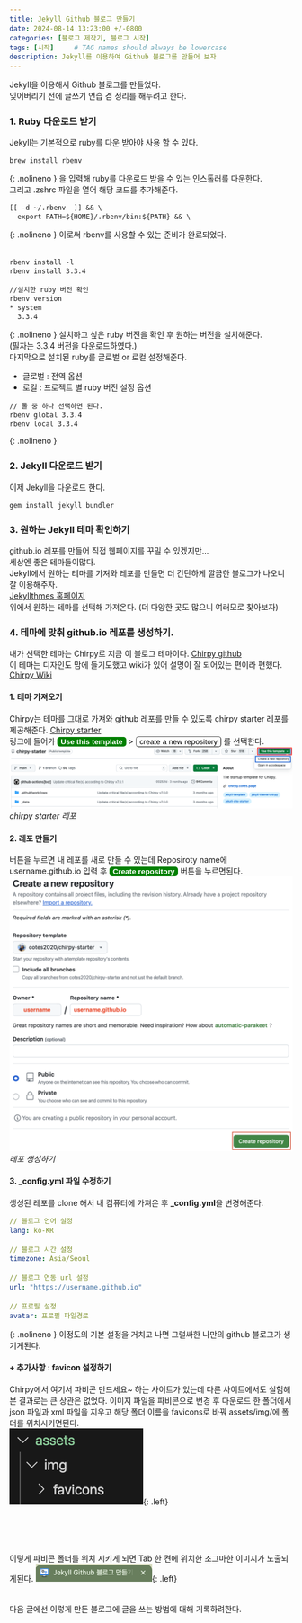 ```yaml
---
title: Jekyll Github 블로그 만들기
date: 2024-08-14 13:23:00 +/-0800
categories: [블로그 제작기, 블로그 시작]
tags: [시작]     # TAG names should always be lowercase
description: Jekyll를 이용하여 Github 블로그를 만들어 보자
---
```


Jekyll을 이용해서 Github 블로그를 만들었다.   
잊어버리기 전에 글쓰기 연습 겸 정리를 해두려고 한다.   

### 1. Ruby 다운로드 받기
Jekyll는 기본적으로 ruby를 다운 받아야 사용 할 수 있다.
```shell
brew install rbenv
```
{: .nolineno }
을 입력해 ruby를 다운로드 받을 수 있는 인스톨러를 다운한다.   
그리고 .zshrc 파일을 열어 해당 코드를 추가해준다.
```shell
[[ -d ~/.rbenv  ]] && \
  export PATH=${HOME}/.rbenv/bin:${PATH} && \
```
{: .nolineno }
이로써 rbenv를 사용할 수 있는 준비가 완료되었다.   
<br>

```shell
rbenv install -l
rbenv install 3.3.4

//설치한 ruby 버전 확인
rbenv version
* system
  3.3.4
```
{: .nolineno }
설치하고 싶은 ruby 버전을 확인 후 원하는 버전을 설치해준다.  
(필자는 3.3.4 버전을 다운로드하였다.)    
마지막으로 설치된 ruby를 글로벌 or 로컬 설정해준다.   
- 글로벌 : 전역 옵션
- 로컬 : 프로젝트 별 ruby 버전 설정 옵션

```shell
// 둘 중 하나 선택하면 된다.
rbenv global 3.3.4
rbenv local 3.3.4
```
{: .nolineno }

### 2. Jekyll 다운로드 받기
이제 Jekyll을 다운로드 한다.

```shell
gem install jekyll bundler
```

### 3. 원하는 Jekyll 테마 확인하기
github.io 레포를 만들어 직접 웹페이지를 꾸밀 수 있겠지만...   
세상엔 좋은 테마들이많다.   
Jekyll에서 원하는 테마를 가져와 레포를 만들면 더 간단하게 깔끔한 블로그가 나오니 잘 이용해주자.   
[Jekyllthmes 홈페이지](http://jekyllthemes.org/)   
위에서 원하는 테마를 선택해 가져온다. (더 다양한 곳도 많으니 여러모로 찾아보자)   

### 4. 테마에 맞춰 github.io 레포를 생성하기.
내가 선택한 테마는 Chirpy로 지금 이 블로그 테마이다. [Chirpy github](https://github.com/cotes2020/jekyll-theme-chirpy/)   
이 테마는 디자인도 맘에 들기도했고 wiki가 있어 설명이 잘 되어있는 편이라 편했다. [Chirpy Wiki](https://github.com/cotes2020/jekyll-theme-chirpy/wiki)   

#### 1. 테마 가져오기
Chirpy는 테마를 그대로 가져와 github 레포를 만들 수 있도록 chirpy starter 레포를 제공해준다. [Chirpy starter](https://github.com/cotes2020/chirpy-starter)    
링크에 들어가 
<button style="background-color:green; border:none; border-radius:5px; color:white">**Use this template**</button> > 
<button style="background-color:white; border-color:black; border-width:0.5px; border-radius:5px; color:black">create a new repository</button> 를 선택한다.
![](assets/post_img/1/img1.png)
_chirpy starter 레포_

#### 2. 레포 만들기
버튼을 누르면 내 레포를 새로 만들 수 있는데 Reposiroty name에 username.github.io 입력 후 <button style="background-color:green; border:none; border-radius:5px; color:white">**Create repository**</button> 버튼을 누르면된다.
![](assets/post_img/1/img2.png)
_레포 생성하기_

#### 3. _config.yml 파일 수정하기
생성된 레포를 clone 해서 내 컴퓨터에 가져온 후 **_config.yml**을 변경해준다.   
```yml
// 블로그 언어 설정
lang: ko-KR 

// 블로그 시간 설정
timezone: Asia/Seoul 

// 블로그 연동 url 설정
url: "https://username.github.io" 

// 프로필 설정
avatar: 프로필 파일경로 
```
{: .nolineno }
이정도의 기본 설정을 거치고 나면 그럴싸한 나만의 github 블로그가 생기게된다.   

#### \+ 추가사항 : favicon 설정하기
Chirpy에서 여기서 파비콘 만드세요~ 하는 사이트가 있는데 다른 사이트에서도 실험해본 결과로는 큰 상관은 없었다.
이미지 파일을 파비콘으로 변경 후 다운로드 한 폴더에서 json 파일과 xml 파일을 지우고 해당 폴더 이름을 favicons로 바꿔 assets/img/에 폴더를 위치시키면된다.   
![](assets/post_img/1/img3.png){: .left}
<br><br><br><br><br>

이렇게 파비콘 폴더를 위치 시키게 되면 Tab 한 켠에 위치한 조그마한 이미지가 노출되게된다.
![](assets/post_img/1/img4.png){: .left}   
<br><br>
다음 글에선 이렇게 만든 블로그에 글을 쓰는 방법에 대해 기록하려한다.